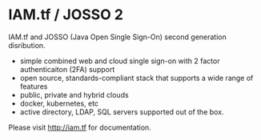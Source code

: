 IAM.tf / JOSSO 2
================

IAM.tf and JOSSO (Java Open Single Sign-On) second generation disribution.

* simple combined web and cloud single sign-on with 2 factor authenticaiton (2FA) support
* open source, standards-compliant stack that supports a wide range of features
* public, private and hybrid clouds
* docker, kubernetes, etc
* active directory, LDAP, SQL servers supported out of the box.

Please visit http://iam.tf for documentation.

